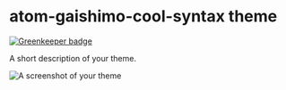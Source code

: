# atom-gaishimo-cool-syntax theme

[![Greenkeeper badge](https://badges.greenkeeper.io/gaishimo/atom-gaishimo-cool-syntax.svg)](https://greenkeeper.io/)

A short description of your theme.

![A screenshot of your theme](https://f.cloud.github.com/assets/69169/2289498/4c3cb0ec-a009-11e3-8dbd-077ee11741e5.gif)
